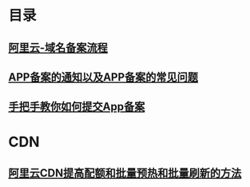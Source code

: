 # 目录

## [阿里云-域名备案流程](阿里云-备案流程.md)

## [APP备案的通知以及APP备案的常见问题](APP备案的通知以及APP备案的常见问题.md)

## [手把手教你如何提交App备案](手把手教你如何提交App备案.md)

# CDN

## [阿里云CDN提高配额和批量预热和批量刷新的方法](阿里云CDN提高配额和批量预热和批量刷新的方法.md)